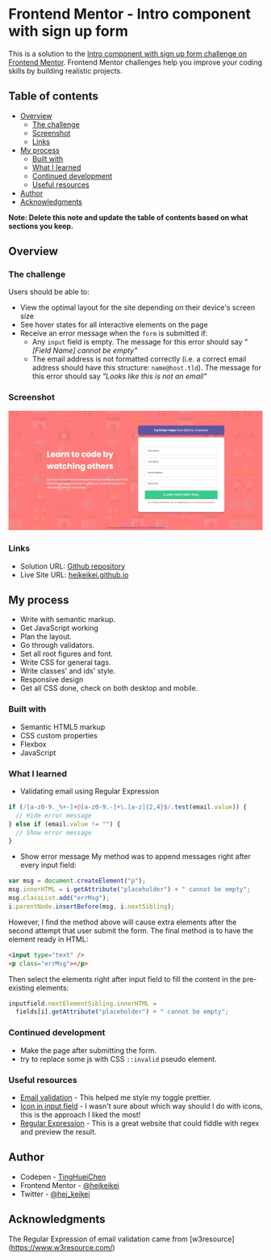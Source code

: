# Frontend Mentor - Intro component with sign up form

This is a solution to the [Intro component with sign up form challenge on Frontend Mentor](https://www.frontendmentor.io/challenges/intro-component-with-signup-form-5cf91bd49edda32581d28fd1). Frontend Mentor challenges help you improve your coding skills by building realistic projects.

## Table of contents

- [Overview](#overview)
  - [The challenge](#the-challenge)
  - [Screenshot](#screenshot)
  - [Links](#links)
- [My process](#my-process)
  - [Built with](#built-with)
  - [What I learned](#what-i-learned)
  - [Continued development](#continued-development)
  - [Useful resources](#useful-resources)
- [Author](#author)
- [Acknowledgments](#acknowledgments)

**Note: Delete this note and update the table of contents based on what sections you keep.**

## Overview

### The challenge

Users should be able to:

- View the optimal layout for the site depending on their device's screen size
- See hover states for all interactive elements on the page
- Receive an error message when the `form` is submitted if:
  - Any `input` field is empty. The message for this error should say _"[Field Name] cannot be empty"_
  - The email address is not formatted correctly (i.e. a correct email address should have this structure: `name@host.tld`). The message for this error should say _"Looks like this is not an email"_

### Screenshot

![](images/screenshot.jpg)

### Links

- Solution URL: [Github repository](https://github.com/hejkeikei/pricing-component-with-toggle)
- Live Site URL: [hejkeikei.github.io](https://hejkeikei.github.io/pricing-component-with-toggle-master)

## My process

- Write with semantic markup.
- Get JavaScript working
- Plan the layout.
- Go through validators.
- Set all root figures and font.
- Write CSS for general tags.
- Write classes' and ids' style.
- Responsive design
- Get all CSS done, check on both desktop and mobile.

### Built with

- Semantic HTML5 markup
- CSS custom properties
- Flexbox
- JavaScript

### What I learned

- Validating email using Regular Expression

```js
if (/[a-z0-9._%+-]+@[a-z0-9.-]+\.[a-z]{2,4}$/.test(email.value)) {
  // Hide error message
} else if (email.value != "") {
  // Show error message
}
```

- Show error message
  My method was to append messages right after every input field:

```js
var msg = document.createElement("p");
msg.innerHTML = i.getAttribute("placeholder") + " cannot be empty";
msg.classList.add("errMsg");
i.parentNode.insertBefore(msg, i.nextSibling);
```

However, I find the method above will cause extra elements after the second attempt that user submit the form.
The final method is to have the element ready in HTML:

```html
<input type="text" />
<p class="errMsg"></p>
```

Then select the elements right after input field to fill the content in the pre-existing elements:

```js
inputfield.nextElementSibling.innerHTML =
  fields[i].getAttribute("placeholder") + " cannot be empty";
```

### Continued development

- Make the page after submitting the form.
- try to replace some js with CSS `::invalid` pseudo element.

### Useful resources

- [Email validation](https://www.w3resource.com/javascript/form/email-validation.php) - This helped me style my toggle prettier.
- [Icon in input field](https://stackoverflow.com/questions/917610/put-icon-inside-input-element-in-a-form) - I wasn't sure about which way should I do with icons, this is the approach I liked the most!
- [Regular Expression](https://regex101.com/) - This is a great website that could fiddle with regex and preview the result.

## Author

- Codepen - [TingHueiChen](https://codepen.io/TingHueiChen)
- Frontend Mentor - [@hejkeikei](https://www.frontendmentor.io/profile/hejkeikei)
- Twitter - [@hej_keikei](https://twitter.com/hej_keikei)

## Acknowledgments

The Regular Expression of email validation came from [w3resource] (https://www.w3resource.com/)

